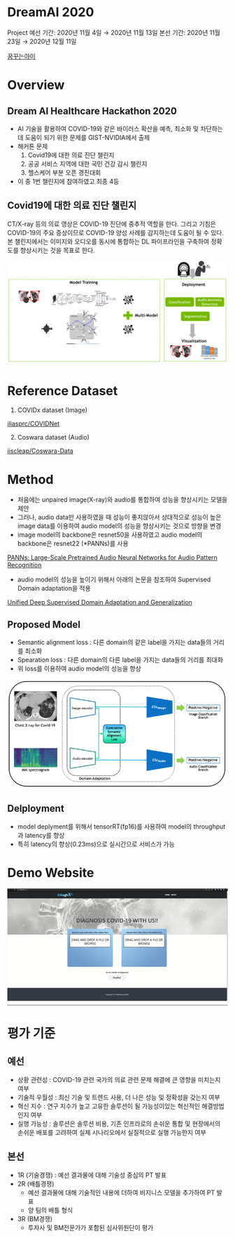 # DreamAI 2020

Project 예선 기간: 2020년 11월 4일 → 2020년 11월 13일
본선 기간: 2020년 11월 23일 → 2020년 12월 11일

[꿈꾸는아이](https://dreamai.kr/fair_nvidia)

# Overview

## Dream AI Healthcare Hackathon 2020

- AI  기술을 활용하여 COVID-19와 같은 바이러스 확산을 예측, 최소화 및 차단하는데 도움이 되기 위한 문제를 GIST-NVIDIA에서 출제
- 해커톤 문제
    1. Covid19에 대한 의료 진단 챌린지
    2. 공공 서비스 지역에 대한 국민 건강 감시 챌린지
    3. 헬스케어 부분 오픈 경진대회
- 이 중 1번 챌린지에 참여하였고 최종 4등

## Covid19에 대한 의료 진단 챌린지

CT/X-ray 등의 의료 영상은 COVID-19 진단에 중추적 역할을 한다. 그리고 기침은 COVID-19의 주요 증상이므로 COVID-19 양성 사례를 감지하는데 도움이 될 수 있다. 본 챌린지에서는 이미지와 오디오를 동시에 통합하는 DL 파이프라인을 구축하여 정확도를 향상시키는 것을 목표로 한다.

![DreamAI%202020%2095ed75554398446da2b64707375eb0bf/Untitled.png](image/Untitled.png)

# Reference Dataset

1. COVIDx dataset (Image)

[iliasprc/COVIDNet](https://github.com/iliasprc/COVIDNet)

2. Coswara dataset (Audio)

[iiscleap/Coswara-Data](https://github.com/iiscleap/Coswara-Data)

# Method

- 처음에는 unpaired image(X-ray)와 audio를 통합하여 성능을 향상시키는 모델을 제안
- 그러나, audio data만 사용하였을 때 성능이 좋지않아서 상대적으로 성능이 높은 image data를 이용하여 audio model의 성능을 향상시키는 것으로 방향을 변경
- image model의 backbone은 resnet50을 사용하였고 audio model의 backbone은 resnet22 (*PANNs)를 사용

[PANNs: Large-Scale Pretrained Audio Neural Networks for Audio Pattern Recognition](https://arxiv.org/abs/1912.10211)

- audio model의 성능을 높이기 위해서 아래의 논문을 참조하여 Supervised Domain adaptation을 적용

[Unified Deep Supervised Domain Adaptation and Generalization](https://arxiv.org/abs/1709.10190)

## Proposed Model

- Semantic alignment loss : 다른 domain의 같은 label을 가지는 data들의 거리를 최소화
- Spearation loss : 다른 domain의 다른 label을 가지는 data들의 거리를 최대화
- 위 loss를 이용하여 audio model의 성능을 향상

![DreamAI%202020%2095ed75554398446da2b64707375eb0bf/Untitled%201.png](image/Untitled%201.png)

## Delployment

- model deplyment를 위해서 tensorRT(fp16)를 사용하여 model의 throughput과 latency를 향상
- 특히 latency의 향상(0.23ms)으로 실시간으로 서비스가 가능

# Demo Website

![DreamAI%202020%2095ed75554398446da2b64707375eb0bf/Untitled%202.png](image/Untitled%202.png)

# 평가 기준

## 예선

- 상황 관련성 : COVID-19 관련 국가의 의료 관련 문제 해결에 큰 영향을 미치는지 여부
- 기술적 우월성 : 최신 기술 및 트렌드 사용, 더 나은 성능 및 정확성을 갖는지 여부
- 혁신 지수 : 연구 지수가 높고 고유한 솔루션이 될 가능성이있는 혁신적인 해결방법인지 여부
- 실행 가능성 : 솔루션은 솔루션 비용, 기존 인프라로의 손쉬운 통합 및 현장에서의 손쉬운 배포를 고려하여 실제 시나리오에서 실질적으로 실행 가능한지 여부

## 본선

- 1R (기술경쟁) : 예선 결과물에 대해 기술성 중심의 PT 발표
- 2R (배틀경쟁)
    - 예선 결과물에 대해 기술적인 내용에 더하여 비지니스 모델을 추가하여 PT 발표
    - 양 팀의 배틀 형식
- 3R (BM경쟁)
    - 투자사 및 BM전문가가 포함된 심사위원단이 평가

